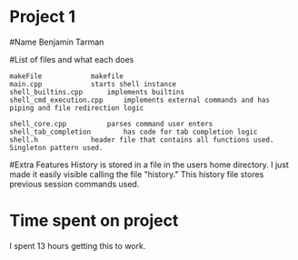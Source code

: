 # Project 1

#Name
Benjamin Tarman


#List of files and what each does

	makeFile			makefile
	main.cpp			starts shell instance
	shell_builtins.cpp		implements builtins
	shell_cmd_execution.cpp		implements external commands and has piping and file redirection logic

	shell_core.cpp			parses command user enters
	shell_tab_completion		has code for tab completion logic
	shell.h				header file that contains all functions used. Singleton pattern used.
	
	



#Extra Features
History is stored in a file in the users home directory. I just made it
easily visible calling the file "history." This history file stores
previous session commands used.




# Time spent on project

I spent 13 hours getting this to work.




